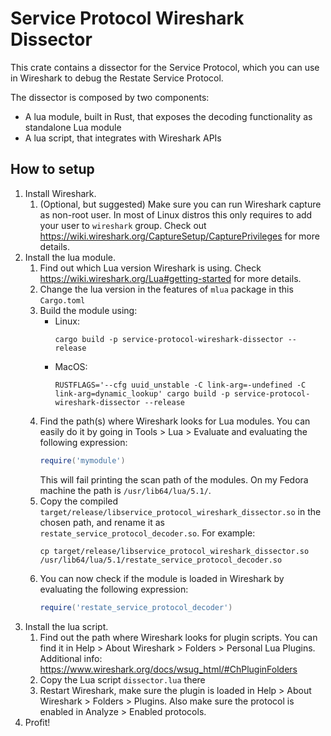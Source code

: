 # Service Protocol Wireshark Dissector

This crate contains a dissector for the Service Protocol, which you can use in Wireshark to debug the Restate Service Protocol.

The dissector is composed by two components:

* A lua module, built in Rust, that exposes the decoding functionality as standalone Lua module
* A lua script, that integrates with Wireshark APIs

## How to setup

1. Install Wireshark.
   1. (Optional, but suggested) Make sure you can run Wireshark capture as non-root user. In most of Linux distros this only requires to add your user to `wireshark` group. Check out https://wiki.wireshark.org/CaptureSetup/CapturePrivileges for more details.
2. Install the lua module.
   1. Find out which Lua version Wireshark is using. Check https://wiki.wireshark.org/Lua#getting-started for more details.
   1. Change the lua version in the features of `mlua` package in this `Cargo.toml`
   1. Build the module using:
      * Linux: 
         ```
         cargo build -p service-protocol-wireshark-dissector --release
         ```
      * MacOS: 
         ```
         RUSTFLAGS='--cfg uuid_unstable -C link-arg=-undefined -C link-arg=dynamic_lookup' cargo build -p service-protocol-wireshark-dissector --release
         ```
   1. Find the path(s) where Wireshark looks for Lua modules. You can easily do it by going in Tools > Lua > Evaluate and evaluating the following expression:
      ```lua
      require('mymodule')
      ```
      This will fail printing the scan path of the modules. On my Fedora machine the path is `/usr/lib64/lua/5.1/`.
   1. Copy the compiled `target/release/libservice_protocol_wireshark_dissector.so` in the chosen path, and rename it as `restate_service_protocol_decoder.so`. For example:
      ```shell
      cp target/release/libservice_protocol_wireshark_dissector.so /usr/lib64/lua/5.1/restate_service_protocol_decoder.so
      ```
   1. You can now check if the module is loaded in Wireshark by evaluating the following expression:
      ```lua
      require('restate_service_protocol_decoder')
      ```
3. Install the lua script.
   1. Find out the path where Wireshark looks for plugin scripts. You can find it in Help > About Wireshark > Folders > Personal Lua Plugins. Additional info: https://www.wireshark.org/docs/wsug_html/#ChPluginFolders
   2. Copy the Lua script `dissector.lua` there
   3. Restart Wireshark, make sure the plugin is loaded in Help > About Wireshark > Folders > Plugins. Also make sure the protocol is enabled in Analyze > Enabled protocols.
4. Profit!
